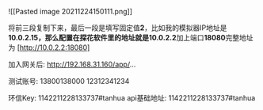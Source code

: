 ![[Pasted image 20211224150111.png]]


将前三段复制下来，最后一段是填写固定值**2**，比如我的模拟器IP地址是**10.0.2.15，**那么配置在探花软件里的地址就是**10.0.2.2**加上端口**18080**完整地址为 [http://10.0.2.2:18080]


加入网关后:
http://192.168.31.160/app/...

测试账号: 13800138000
	12312341234

环信Key: 1142211228133737#tanhua
api基础地址: 1142211228133737#tanhua


